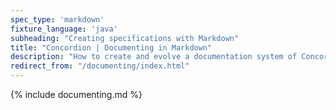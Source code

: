 ```yaml
---
spec_type: 'markdown'
fixture_language: 'java'
subheading: "Creating specifications with Markdown"
title: "Concordion | Documenting in Markdown"
description: "How to create and evolve a documentation system of Concordion specifications using Markdown. After collaboratively discussing the examples, this next step is to document the specification with examples."
redirect_from: "/documenting/index.html"
---
```


{% include documenting.md %}
